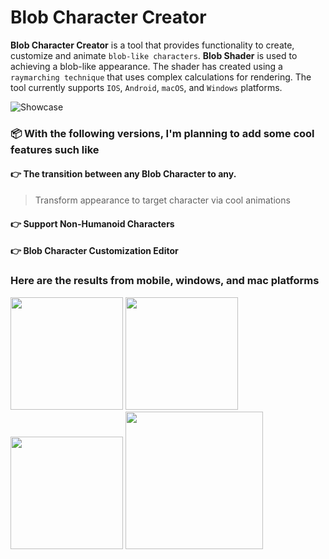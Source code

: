 # Blob Character Creator

**Blob Character Creator** is a tool that provides functionality to create, customize and animate ```blob-like characters```. **Blob Shader** is used to achieving a blob-like appearance. The shader has created using a ```raymarching technique``` that uses complex calculations for rendering. The tool currently supports ```IOS```, ```Android```, ```macOS```, and ```Windows``` platforms.

![Showcase](https://github.com/tunchasan/Blob-Character-Creator/blob/d0efd63596b7bef1f2739e52602a90bdd3dfbb44/Assets/_Main/2D/Showcase.gif)

### 📦 With the following versions, I'm planning to add some cool features such like
#### 👉 The transition between any Blob Character to any.
> Transform appearance to target character via cool animations
#### 👉 Support Non-Humanoid Characters
#### 👉 Blob Character Customization Editor

### Here are the results from mobile, windows, and mac platforms

<p float="left">
  <img src="https://user-images.githubusercontent.com/39636292/177856216-baaecdd0-31c1-425d-9951-0f3176399f48.jpg" width="180">
  <img src="https://user-images.githubusercontent.com/39636292/177856207-b1988420-0d23-4322-b108-f48c661bab2b.png" width="180">
  <img src="https://user-images.githubusercontent.com/39636292/177856217-7ec422bb-e552-4c7b-8ec9-33962e067865.jpg" width="180">
  <img src="https://user-images.githubusercontent.com/39636292/177856220-074822f9-13eb-4a7f-b977-700101f96f8f.png" width="220">
</p>

